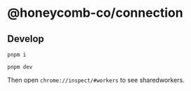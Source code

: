 # @honeycomb-co/connection

## Develop

```shell
pnpm i
```

```shell
pnpm dev
```

Then open `chrome://inspect/#workers` to see sharedworkers.
